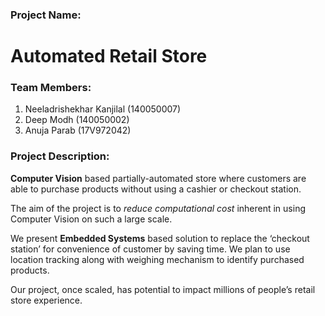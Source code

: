 ### Project Name:
# Automated Retail Store

### Team Members:
1. Neeladrishekhar Kanjilal (140050007)
2. Deep Modh (140050002)
3. Anuja Parab (17V972042)

### Project Description:
**Computer Vision** based partially-automated store where customers are able to purchase products without using a cashier or checkout station. 

The aim of the project is to *reduce computational cost* inherent in using Computer Vision on such a large scale. 

We present **Embedded Systems** based solution to replace the ‘checkout station’ for convenience of customer by saving time. We plan to use location tracking along with weighing mechanism to identify purchased products. 

Our project, once scaled, has potential to impact millions of people’s retail store experience.